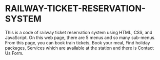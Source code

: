 # RAILWAY-TICKET-RESERVATION-SYSTEM
This is a code of railway ticket reservation system using HTML, CSS, and JavaScript. On this web page, there are 5 menus and so many sub-menus. From this page, you can book train tickets, Book your meal, Find holiday packages, Services which are available at the station and there is Contact Us Form. 

